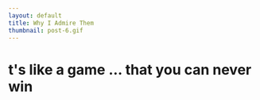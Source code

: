 ```yaml
---
layout: default
title: Why I Admire Them
thumbnail: post-6.gif
---
```


# t's like a game ... that you can never win

